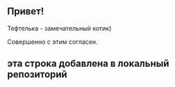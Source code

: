 ## Привет!

Тефтелька - замечательный котик)

Совершенно с этим согласен.

## эта строка добавлена в локальный репозиторий

